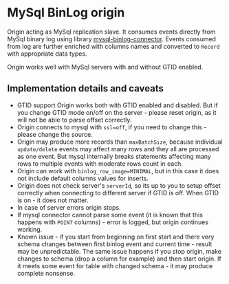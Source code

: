 <!--
  Copyright 2016 StreamSets Inc.

  Licensed under the Apache License, Version 2.0 (the "License");
  you may not use this file except in compliance with the License.
  You may obtain a copy of the License at

    http://www.apache.org/licenses/LICENSE-2.0

  Unless required by applicable law or agreed to in writing, software
  distributed under the License is distributed on an "AS IS" BASIS,
  WITHOUT WARRANTIES OR CONDITIONS OF ANY KIND, either express or implied.
  See the License for the specific language governing permissions and
  limitations under the License. See accompanying LICENSE file.
-->

# MySql BinLog origin
Origin acting as MySql replication slave. It consumes events directly from MySql binary log using library [mysql-binlog-connector](https://github.com/osheroff/mysql-binlog-connector-java).
Events consumed from log are further enriched with columns names and converted to `Record` with appropriate data types.

Origin works well with MySql servers with and without GTID enabled.

## Implementation details and caveats
- GTID support
  Origin works both with GTID enabled and disabled. But if you change GTID mode on/off on the server - please reset origin, as it will not be able to parse offset correctly.
- Origin connects to mysql with `ssl=off`, if you need to change this - please change the source.
- Origin may produce more records than `maxBatchSize`, because individual `update/delete` events may affect many rows and they all are processed as one event. But mysql internally breaks statements affecting many rows to multiple events with moderate rows count in each.
- Origin can work with `binlog_row_image=MINIMAL`, but in this case it does not include default columns values for inserts.
- Origin does not check server's `serverId`, so its up to you to setup offset correctly when connecting to different server if GTID is off. When GTID is on - it does not matter.
- In case of server errors origin stops.
- If mysql connector cannot parse some event (it is known that this happens with `POINT` columns) - error is logged, but origin continues working.
- Known issue - if you start from beginning on first start and there very schema changes between first binlog event and current time - result may be unpredictable. The same issue happens if you stop origin, make changes to schema (drop a column for example) and then start origin. If it meets some event for table with changed schema - it may produce complete nonsense.
